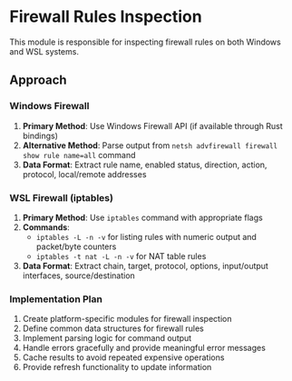 # Firewall Rules Inspection

This module is responsible for inspecting firewall rules on both Windows and WSL systems.

## Approach

### Windows Firewall

1. **Primary Method**: Use Windows Firewall API (if available through Rust bindings)
2. **Alternative Method**: Parse output from `netsh advfirewall firewall show rule name=all` command
3. **Data Format**: Extract rule name, enabled status, direction, action, protocol, local/remote addresses

### WSL Firewall (iptables)

1. **Primary Method**: Use `iptables` command with appropriate flags
2. **Commands**:
   - `iptables -L -n -v` for listing rules with numeric output and packet/byte counters
   - `iptables -t nat -L -n -v` for NAT table rules
3. **Data Format**: Extract chain, target, protocol, options, input/output interfaces, source/destination

### Implementation Plan

1. Create platform-specific modules for firewall inspection
2. Define common data structures for firewall rules
3. Implement parsing logic for command output
4. Handle errors gracefully and provide meaningful error messages
5. Cache results to avoid repeated expensive operations
6. Provide refresh functionality to update information